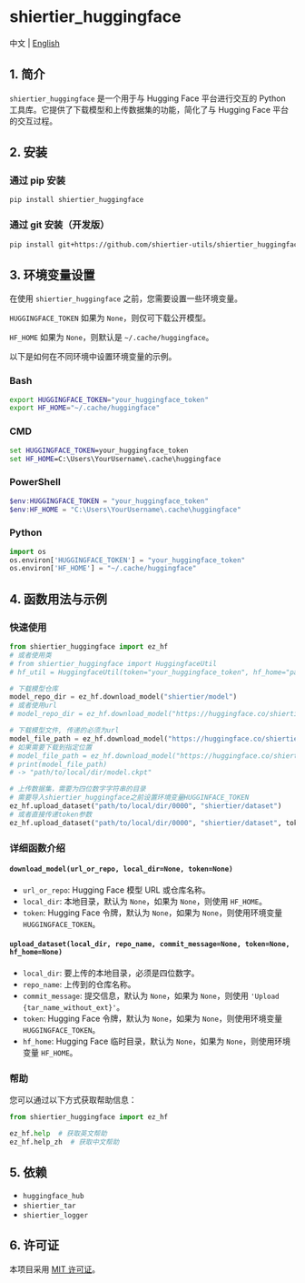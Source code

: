 # shiertier_huggingface

中文 | [English](https://github.com/shiertier-utils/shiertier_huggingface/blob/main/README_en.md)

## 1. 简介

`shiertier_huggingface` 是一个用于与 Hugging Face 平台进行交互的 Python 工具库。它提供了下载模型和上传数据集的功能，简化了与 Hugging Face 平台的交互过程。

## 2. 安装

### 通过 pip 安装

```bash
pip install shiertier_huggingface
```

### 通过 git 安装（开发版）

```bash
pip install git+https://github.com/shiertier-utils/shiertier_huggingface.git
```

## 3. 环境变量设置

在使用 `shiertier_huggingface` 之前，您需要设置一些环境变量。

`HUGGINGFACE_TOKEN` 如果为 `None`，则仅可下载公开模型。

`HF_HOME` 如果为 `None`，则默认是 `~/.cache/huggingface`。

以下是如何在不同环境中设置环境变量的示例。

### Bash

```bash
export HUGGINGFACE_TOKEN="your_huggingface_token"
export HF_HOME="~/.cache/huggingface"
```

### CMD

```cmd
set HUGGINGFACE_TOKEN=your_huggingface_token
set HF_HOME=C:\Users\YourUsername\.cache\huggingface
```

### PowerShell

```powershell
$env:HUGGINGFACE_TOKEN = "your_huggingface_token"
$env:HF_HOME = "C:\Users\YourUsername\.cache\huggingface"
```

### Python

```python
import os
os.environ['HUGGINGFACE_TOKEN'] = "your_huggingface_token"
os.environ['HF_HOME'] = "~/.cache/huggingface"
```

## 4. 函数用法与示例

### 快速使用

```python
from shiertier_huggingface import ez_hf
# 或者使用类
# from shiertier_huggingface import HuggingfaceUtil
# hf_util = HuggingfaceUtil(token="your_huggingface_token", hf_home="path/to/hf_home")

# 下载模型仓库
model_repo_dir = ez_hf.download_model("shiertier/model")
# 或者使用url
# model_repo_dir = ez_hf.download_model("https://huggingface.co/shiertier/model")

# 下载模型文件, 传递的必须为url
model_file_path = ez_hf.download_model("https://huggingface.co/shiertier/model/resolve/main/model.ckpt")
# 如果需要下载到指定位置
# model_file_path = ez_hf.download_model("https://huggingface.co/shiertier/model/resolve/main/model.ckpt", local_dir="path/to/local/dir")
# print(model_file_path)
# -> "path/to/local/dir/model.ckpt"

# 上传数据集，需要为四位数字字符串的目录
# 需要导入shiertier_huggingface之前设置环境变量HUGGINFACE_TOKEN
ez_hf.upload_dataset("path/to/local/dir/0000", "shiertier/dataset")
# 或者直接传递token参数
ez_hf.upload_dataset("path/to/local/dir/0000", "shiertier/dataset", token="your_huggingface_token")
```

### 详细函数介绍

#### `download_model(url_or_repo, local_dir=None, token=None)`

- `url_or_repo`: Hugging Face 模型 URL 或仓库名称。
- `local_dir`: 本地目录，默认为 `None`，如果为 `None`，则使用 `HF_HOME`。
- `token`: Hugging Face 令牌，默认为 `None`，如果为 `None`，则使用环境变量 `HUGGINGFACE_TOKEN`。

#### `upload_dataset(local_dir, repo_name, commit_message=None, token=None, hf_home=None)`

- `local_dir`: 要上传的本地目录，必须是四位数字。
- `repo_name`: 上传到的仓库名称。
- `commit_message`: 提交信息，默认为 `None`，如果为 `None`，则使用 `'Upload {tar_name_without_ext}'`。
- `token`: Hugging Face 令牌，默认为 `None`，如果为 `None`，则使用环境变量 `HUGGINGFACE_TOKEN`。
- `hf_home`: Hugging Face 临时目录，默认为 `None`，如果为 `None`，则使用环境变量 `HF_HOME`。
### 帮助

您可以通过以下方式获取帮助信息：

```python
from shiertier_huggingface import ez_hf

ez_hf.help  # 获取英文帮助
ez_hf.help_zh  # 获取中文帮助
```

## 5. 依赖

- `huggingface_hub`
- `shiertier_tar`
- `shiertier_logger`

## 6. 许可证

本项目采用 [MIT 许可证](https://github.com/shiertier-utils/shiertier_huggingface/blob/main/LICENSE)。
